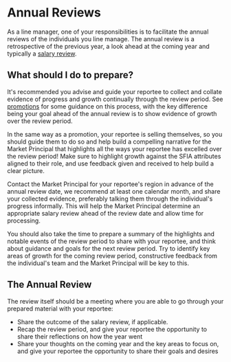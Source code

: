 # Annual Reviews

As a line manager, one of your responsibilities is to facilitate the annual reviews of the individuals you line manage. The annual review is a retrospective of the previous year, a look ahead at the coming year and typically a [salary review](../compensation/salary_reviews.md).

## What should I do to prepare?

It's recommended you advise and guide your reportee to collect and collate evidence of progress and growth continually through the review period. See [promotions](./promotions.md) for some guidance on this process, with the key difference being your goal ahead of the annual review is to show evidence of growth over the review period.

In the same way as a promotion, your reportee is selling themselves, so you should guide them to do so and help build a compelling narrative for the Market Principal that highlights all the ways your reportee has excelled over the review period! Make sure to highlight growth against the SFIA attributes aligned to their role, and use feedback given and received to help build a clear picture.

Contact the Market Principal for your reportee's region in advance of the annual review date, we recommend at least one calendar month, and share your collected evidence, preferably talking them through the individual's progress informally. This will help the Market Principal determine an appropriate salary review ahead of the review date and allow time for processing.

You should also take the time to prepare a summary of the highlights and notable events of the review period to share with your reportee, and think about guidance and goals for the next review period. Try to identify key areas of growth for the coming review period, constructive feedback from the individual's team and the Market Principal will be key to this.

## The Annual Review

The review itself should be a meeting where you are able to go through your prepared material with your reportee:
 - Share the outcome of the salary review, if applicable.
 - Recap the review period, and give your reportee the opportunity to share their reflections on how the year went
 - Share your thoughts on the coming year and the key areas to focus on, and give your reportee the opportunity to share their goals and desires
